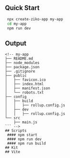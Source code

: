 ## Quick Start 
```bash
 npx create-ziko-app my-app
 cd my-app
 npm run dev
```
## Output 
``` 
<!-- my-app
├── README.md
├── node_modules
├── package.json
├── .gitignore
├── public
│   ├── favicon.ico
│   ├── index.html
│   ├── manifest.json
│   └── robots.txt
├── config
│   ├── build
│   │   ├── rollup.config.js
│   ├── dev
│   │   ├── rollup.config.js
└── src
    ├── main.js 
``` -->
## Scripts
 #### npm start
 #### npm run dev
 #### npm run build
## Kit 
## Vite